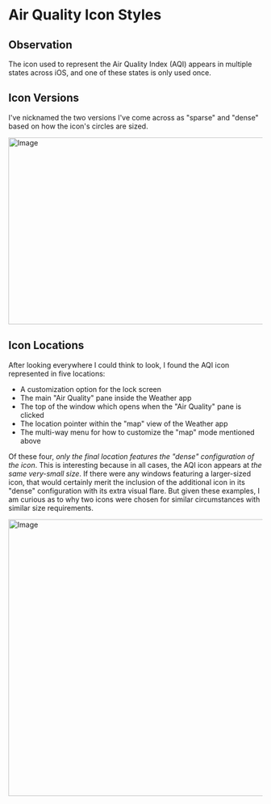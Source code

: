 # Air Quality Icon Styles

## Observation

The icon used to represent the Air Quality Index (AQI) appears in multiple states across iOS, and one of these states is only used once.

## Icon Versions

I've nicknamed the two versions I've come across as "sparse" and "dense" based on how the icon's circles are sized.

<img width="700" height="370" alt="Image" src="https://github.com/user-attachments/assets/cec16b5f-8f74-4b3a-bb04-f7874deb674c" />

## Icon Locations

After looking everywhere I could think to look, I found the AQI icon represented in five locations:
- A customization option for the lock screen
- The main "Air Quality" pane inside the Weather app
- The top of the window which opens when the "Air Quality" pane is clicked
- The location pointer within the "map" view of the Weather app
- The multi-way menu for how to customize the "map" mode mentioned above

Of these four, _only the final location features the "dense" configuration of the icon_. This is interesting because in all cases, the AQI icon appears at _the same very-small size_. If there were any windows featuring a larger-sized icon, that would certainly merit the inclusion of the additional icon in its "dense" configuration with its extra visual flare. But given these examples, I am curious as to why two icons were chosen for similar circumstances with similar size requirements.

<img width="1300" height="548" alt="Image" src="https://github.com/user-attachments/assets/2b25e39f-196b-4b2a-a969-947f97ca3ed2" />
